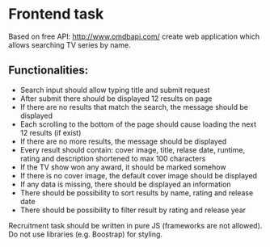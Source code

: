 # Frontend task

Based on free API: http://www.omdbapi.com/ create web application which allows searching TV series by name.

## Functionalities:

- Search input should allow typing title and submit request
- After submit there should be displayed 12 results on page
- If there are no results that match the search, the message should be displayed
- Each scrolling to the bottom of the page should cause loading the next 12 results (if exist)
- If there are no more results, the message should be displayed
- Every result should contain: cover image, title, relase date, runtime, rating and description shortened to max 100 characters
- If the TV show won any award, it should be marked somehow
- If there is no cover image, the default cover image should be displayed
- If any data is missing, there should be displayed an information
- There should be possibility to sort results by name, rating and release date
- There should be possibility to filter result by rating and release year

Recruitment task should be written in pure JS (frameworks are not allowed).
Do not use libraries (e.g. Boostrap) for styling.
